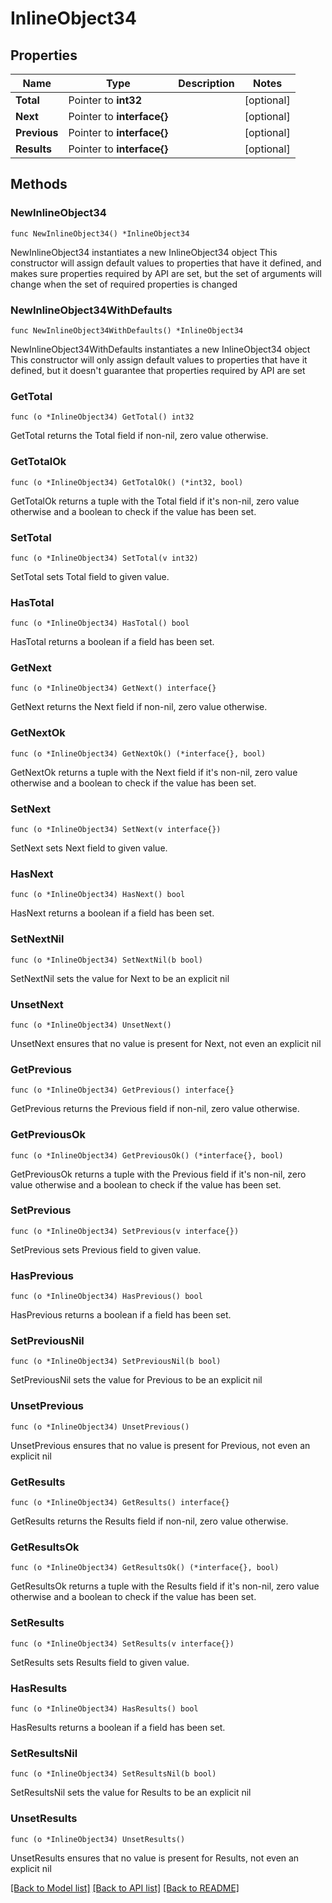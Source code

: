 # InlineObject34

## Properties

Name | Type | Description | Notes
------------ | ------------- | ------------- | -------------
**Total** | Pointer to **int32** |  | [optional] 
**Next** | Pointer to **interface{}** |  | [optional] 
**Previous** | Pointer to **interface{}** |  | [optional] 
**Results** | Pointer to **interface{}** |  | [optional] 

## Methods

### NewInlineObject34

`func NewInlineObject34() *InlineObject34`

NewInlineObject34 instantiates a new InlineObject34 object
This constructor will assign default values to properties that have it defined,
and makes sure properties required by API are set, but the set of arguments
will change when the set of required properties is changed

### NewInlineObject34WithDefaults

`func NewInlineObject34WithDefaults() *InlineObject34`

NewInlineObject34WithDefaults instantiates a new InlineObject34 object
This constructor will only assign default values to properties that have it defined,
but it doesn't guarantee that properties required by API are set

### GetTotal

`func (o *InlineObject34) GetTotal() int32`

GetTotal returns the Total field if non-nil, zero value otherwise.

### GetTotalOk

`func (o *InlineObject34) GetTotalOk() (*int32, bool)`

GetTotalOk returns a tuple with the Total field if it's non-nil, zero value otherwise
and a boolean to check if the value has been set.

### SetTotal

`func (o *InlineObject34) SetTotal(v int32)`

SetTotal sets Total field to given value.

### HasTotal

`func (o *InlineObject34) HasTotal() bool`

HasTotal returns a boolean if a field has been set.

### GetNext

`func (o *InlineObject34) GetNext() interface{}`

GetNext returns the Next field if non-nil, zero value otherwise.

### GetNextOk

`func (o *InlineObject34) GetNextOk() (*interface{}, bool)`

GetNextOk returns a tuple with the Next field if it's non-nil, zero value otherwise
and a boolean to check if the value has been set.

### SetNext

`func (o *InlineObject34) SetNext(v interface{})`

SetNext sets Next field to given value.

### HasNext

`func (o *InlineObject34) HasNext() bool`

HasNext returns a boolean if a field has been set.

### SetNextNil

`func (o *InlineObject34) SetNextNil(b bool)`

 SetNextNil sets the value for Next to be an explicit nil

### UnsetNext
`func (o *InlineObject34) UnsetNext()`

UnsetNext ensures that no value is present for Next, not even an explicit nil
### GetPrevious

`func (o *InlineObject34) GetPrevious() interface{}`

GetPrevious returns the Previous field if non-nil, zero value otherwise.

### GetPreviousOk

`func (o *InlineObject34) GetPreviousOk() (*interface{}, bool)`

GetPreviousOk returns a tuple with the Previous field if it's non-nil, zero value otherwise
and a boolean to check if the value has been set.

### SetPrevious

`func (o *InlineObject34) SetPrevious(v interface{})`

SetPrevious sets Previous field to given value.

### HasPrevious

`func (o *InlineObject34) HasPrevious() bool`

HasPrevious returns a boolean if a field has been set.

### SetPreviousNil

`func (o *InlineObject34) SetPreviousNil(b bool)`

 SetPreviousNil sets the value for Previous to be an explicit nil

### UnsetPrevious
`func (o *InlineObject34) UnsetPrevious()`

UnsetPrevious ensures that no value is present for Previous, not even an explicit nil
### GetResults

`func (o *InlineObject34) GetResults() interface{}`

GetResults returns the Results field if non-nil, zero value otherwise.

### GetResultsOk

`func (o *InlineObject34) GetResultsOk() (*interface{}, bool)`

GetResultsOk returns a tuple with the Results field if it's non-nil, zero value otherwise
and a boolean to check if the value has been set.

### SetResults

`func (o *InlineObject34) SetResults(v interface{})`

SetResults sets Results field to given value.

### HasResults

`func (o *InlineObject34) HasResults() bool`

HasResults returns a boolean if a field has been set.

### SetResultsNil

`func (o *InlineObject34) SetResultsNil(b bool)`

 SetResultsNil sets the value for Results to be an explicit nil

### UnsetResults
`func (o *InlineObject34) UnsetResults()`

UnsetResults ensures that no value is present for Results, not even an explicit nil

[[Back to Model list]](../README.md#documentation-for-models) [[Back to API list]](../README.md#documentation-for-api-endpoints) [[Back to README]](../README.md)


